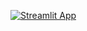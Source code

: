  [![Streamlit App](https://static.streamlit.io/badges/streamlit_badge_black_white.svg)](https://share.streamlit.io/firaze/sem_pathways/main/app.py)